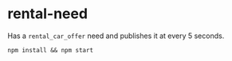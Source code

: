 # rental-need

Has a `rental_car_offer` need and publishes it at every 5 seconds.

```shell
npm install && npm start
```
